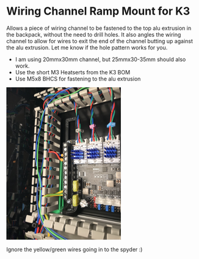 # Wiring Channel Ramp Mount for K3

Allows a piece of wiring channel to be fastened to the top alu extrusion in the backpack, without the need to drill holes.
It also angles the wiring channel to allow for wires to exit the end of the channel butting up against the alu extrusion.
Let me know if the hole pattern works for you.

- I am using 20mmx30mm channel, but 25mmx30-35mm should also work.
- Use the short M3 Heatserts from the K3 BOM
- Use M5x8 BHCS for fastening to the alu extrusion

<img src="Images/img1.jpg" width="300">

Ignore the yellow/green wires going in to the spyder :)